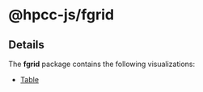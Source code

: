 # @hpcc-js/fgrid

## Details
The **fgrid** package contains the following visualizations:
* [Table](src/table)
